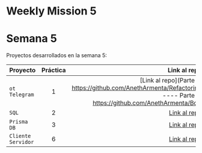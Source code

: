 # Weekly Mission 5
# Semana 5 

Proyectos desarrollados en la semana 5:

| Proyecto | Práctica | Link al repo |
| ------------- |:-------------:| -----:|
|`ot Telegram`|1|[Link al repo](Parte 1:  https://github.com/AnethArmenta/Refactoring ----   Parte 2: https://github.com/AnethArmenta/Bot)|
|`SQL`|2|[Link al repo](https://github.com/LaunchX-InnovaccionVirtual/MissionNodeJS)|
|`Prisma DB`|3|[Link al repo](https://github.com/LaunchX-InnovaccionVirtual/MissionNodeJS)|
|`Cliente Servidor`|6|[Link al repo](https://github.com/LaunchX-InnovaccionVirtual/MissionNodeJS)|
